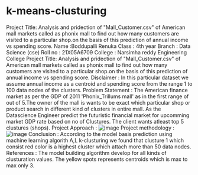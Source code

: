 # k-means-clusturing
Project Title: Analysis and pridection of "Mall_Customer.csv" of American mall markets called as phonix mall to find out how many customers are visited to a particular shop.on the basis of this prediction of annual income vs spending score.
Name :Boddupalli Renuka
Class : 4th year
Branch : Data Science (cse)
Roll no : 21X05A6709
College : Narsimha reddy Engineering College
Project Title:
Analysis and pridection of "Mall_Customer.csv" of American mall markets called as phonix mall to find out how many customers are visited to a particular shop.on the basis of this prediction of annual income vs spending score.
Disclaimer :
In this particular dataset we assume annual income as a centroid and spending score from the range 1 to 100 data nodes of the clusters.
Problem Statement :
The American finance market as per the GDP of 2011 'Phonix_Trillums mall' as in the first range of out of 5.The owner of the mall is wants to be exact which particular shop or product search in different kind of clusters in entire mall.
As the Datascience Engineer predict the futuristic financial market for upcomming market GDP rate based on no of Clustures.
The client wants atleast top 5 clustures (shops).
Project Approach :
![image](https://github.com/Renuka022/k-means-clusturing/assets/143178529/1959041b-83f9-4b53-b5ff-b706be9d9c80)
Project methodology :
![image](https://github.com/Renuka022/k-means-clusturing/assets/143178529/564b83de-8918-414e-8962-097f9956038c)
Conclusion :
According to the model basis prediction using machine learning algorith A,L k-clusturing we found that clusture 1 which consist red color is a highest cluster which attach more than 50 data nodes.
References :
The model building algorithm develop for all kinds of clusturation values.
The yellow spots represents centroids which is max to max only 3.
